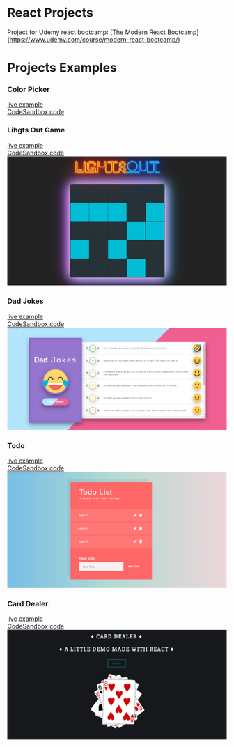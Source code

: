 # React Projects

Project for Udemy react bootcamp: [The Modern React Bootcamp] (https://www.udemy.com/course/modern-react-bootcamp/)

# Projects Examples

### Color Picker
[live example](https://6n8z0.csb.app/)<br/>
[CodeSandbox code](https://codesandbox.io/s/react-hooks-color-picker-6n8z0)<br/>

### Lihgts Out Game
[live example](https://fg516.csb.app/)<br/>
[CodeSandbox code](https://codesandbox.io/s/react-lights-out-game-fg516)<br/>
<img src="https://github.com/Kersic/ReactPracticeProjects/blob/master/8-lights-out-game/2019-11-06%2020_19_48-Microsoft%20Edge.png" width="600">

### Dad Jokes
[live example](https://wx76e.csb.app/)<br/>
[CodeSandbox code](https://codesandbox.io/s/react-dad-jokes-wx76e)<br/>
<img src="https://github.com/Kersic/ReactPracticeProjects/blob/master/12-dad-jokes/2019-11-26%2020_00_30-React%20App.png" width="600">

### Todo
[live example](https://fwq6s.csb.app/)<br/>
[CodeSandbox code](https://codesandbox.io/s/react-todo-list-fwq6s)<br/>
<img src="https://github.com/Kersic/ReactPracticeProjects/blob/master/9-todo/todo.png" width="600">

### Card Dealer
[live example](https://2z1m7.csb.app/)<br/>
[CodeSandbox code](https://codesandbox.io/s/react-card-dealer-2z1m7)<br/>
<img src="https://github.com/Kersic/ReactPracticeProjects/blob/master/11-card-dealer/2019-11-15%2011_33_03-sweet-driscoll-2z1m7%20-%20CodeSandbox.png" width="600">
